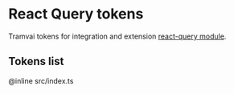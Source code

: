 # React Query tokens

Tramvai tokens for integration and extension [react-query module](references/modules/react-query.md).

## Tokens list

@inline src/index.ts
